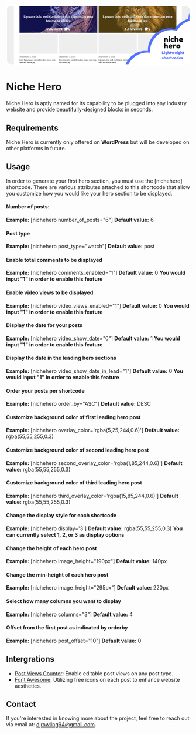 ![Niche Hero](https://github.com/dallasrowling/niche-hero/blob/main/assets/images/niche-hero.png?raw=true)

# Niche Hero

Niche Hero is aptly named for its capability to be plugged into any industry website and provide beautifully-designed blocks in seconds. 

## Requirements

Niche Hero is currently only offered on **WordPress** but will be developed on other platforms in future.

## Usage

In order to generate your first hero section, you must use the [nichehero] shortcode. There are various attributes attached to this shortcode that allow you customize how you would like your hero section to be displayed.

#### Number of posts: #### 
**Example:** \[nichehero number_of_posts="6"]
**Default value:** 6

#### Post type ####
**Example:** \[nichehero post_type="watch"]
**Default value:** post

#### Enable total comments to be displayed ####
**Example:** [nichehero comments_enabled="1"]
**Default value:** 0
****You would input "1" in order to enable this feature****

#### Enable video views to be displayed ####
**Example:** [nichehero video_views_enabled="1"]
**Default value:** 0 
****You would input "1" in order to enable this feature****

#### Display the date for your posts ####
**Example:** [nichehero video_show_date="0"]
**Default value:** 1
****You would input "1" in order to enable this feature****

#### Display the date in the leading hero sections ####
**Example:** [nichehero video_show_date_in_lead="1"]
**Default value:** 0 
****You would input "1" in order to enable this feature****

#### Order your posts per shortcode ####
**Example:** [nichehero order_by="ASC"]
**Default value:** DESC

#### Customize background color of first leading hero post ####
**Example:** [nichehero overlay_color='rgba(5,25,244,0.6)']
**Default value:** rgba(55,55,255,0.3)

#### Customize background color of second leading hero post ####
**Example:** [nichehero second_overlay_color='rgba(1,85,244,0.6)']
**Default value:** rgba(55,55,255,0.3)

#### Customize background color of third leading hero post ####
**Example:** [nichehero third_overlay_color='rgba(15,85,244,0.6)']
**Default value:** rgba(55,55,255,0.3)

#### Change the display style for each shortcode ####
**Example:** [nichehero  display='3']
**Default value:** rgba(55,55,255,0.3)
****You can currently select 1, 2, or 3 as display options****

#### Change the height of each hero post ####
**Example:** [nichehero  image_height="190px"]
**Default value:** 140px

#### Change the min-height of each hero post ####
**Example:** [nichehero  image_height="295px"]
**Default value:** 220px

#### Select how many columns you want to display ####
**Example:** [nichehero  columns="3"]
**Default value:** 4

#### Offset from the first post as indicated by orderby ####
**Example:** [nichehero  post_offset="10"]
**Default value:** 0

## Intergrations

- [Post Views Counter](https://en-ca.wordpress.org/plugins/post-views-counter/): Enable editable post views on any post type.
- [Font Awesome](https://fontawesome.com/): Utilizing free icons on each post to enhance website aesthetics.

## Contact

If you're interested in knowing more about the project, feel free to reach out via email at: [djrowling94@gmail.com](mailto:djrowling94@gmail.com).
